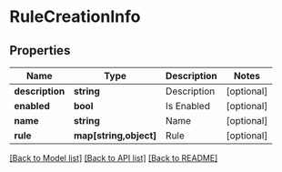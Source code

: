# RuleCreationInfo

## Properties
Name | Type | Description | Notes
------------ | ------------- | ------------- | -------------
**description** | **string** | Description | [optional] 
**enabled** | **bool** | Is Enabled | [optional] 
**name** | **string** | Name | [optional] 
**rule** | **map[string,object]** | Rule | [optional] 

[[Back to Model list]](../README.md#documentation-for-models) [[Back to API list]](../README.md#documentation-for-api-endpoints) [[Back to README]](../README.md)


